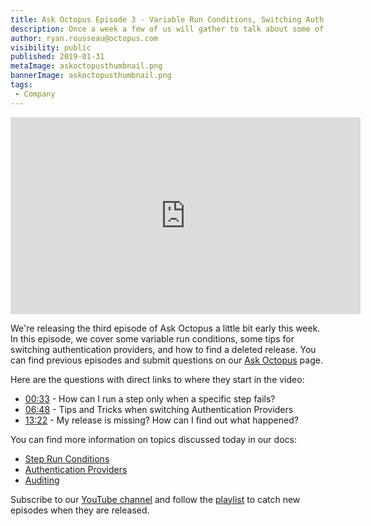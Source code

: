 ```yaml
---
title: Ask Octopus Episode 3 - Variable Run Conditions, Switching Auth Providers, Finding Deleted Releases
description: Once a week a few of us will gather to talk about some of the most interesting questions we have gotten over the past week and how we went about solving them.  
author: ryan.rousseau@octopus.com
visibility: public
published: 2019-01-31
metaImage: askoctopusthumbnail.png
bannerImage: askoctopusthumbnail.png
tags:
 - Company
---
```


<iframe width="560" height="315" src="https://www.youtube.com/embed/Ftd8ga0yi6Q" frameborder="0" allowfullscreen></iframe> 

We're releasing the third episode of Ask Octopus a little bit early this week. In this episode, we cover some variable run conditions, some tips for switching authentication providers, and how to find a deleted release. You can find previous episodes and submit questions on our [Ask Octopus](https://hello.octopus.com/ask-octopus) page.

Here are the questions with direct links to where they start in the video:

- [00:33](https://www.youtube.com/watch?v=Ftd8ga0yi6Q&t=33s) - How can I run a step only when a specific step fails?
- [06:48](https://www.youtube.com/watch?v=Ftd8ga0yi6Q&t=6m48s) - Tips and Tricks when switching Authentication Providers
- [13:22](https://www.youtube.com/watch?v=Ftd8ga0yi6Q&t=13m22s) - My release is missing? How can I find out what happened?

You can find more information on topics discussed today in our docs:

- [Step Run Conditions](https://octopus.com/docs/deployment-process/conditions)
- [Authentication Providers](https://octopus.com/docs/administration/authentication/authentication-providers)
- [Auditing](https://octopus.com/docs/administration/managing-users-and-teams/auditing)

Subscribe to our [YouTube channel](https://www.youtube.com/channel/UCURDSDCwx9ZiCMcLdc8d6Uw?sub_confirmation=1) and follow the [playlist](https://www.youtube.com/playlist?list=PLAGskdGvlaw3-cd9rPiwhwfUo7kDGnOBh) to catch new episodes when they are released.
